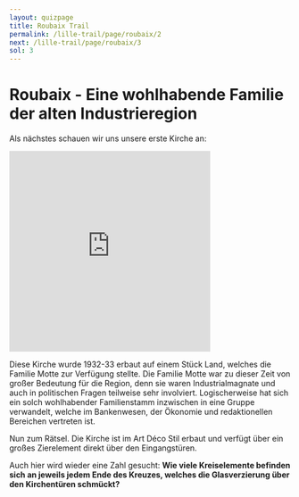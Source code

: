 ```yaml
---
layout: quizpage
title: Roubaix Trail
permalink: /lille-trail/page/roubaix/2
next: /lille-trail/page/roubaix/3
sol: 3
---
```


# Roubaix - Eine wohlhabende Familie der alten Industrieregion

Als nächstes schauen wir uns unsere erste Kirche an:

<iframe src="https://www.google.com/maps/embed?pb=!1m17!1m12!1m3!1d4926.442894015938!2d3.162835040029909!3d50.6811681809995!2m3!1f0!2f0!3f0!3m2!1i1024!2i768!4f13.1!3m2!1m1!2zNTDCsDQwJzUxLjQiTiAzwrAwOSc0Ny42IkU!5e0!3m2!1sfr!2sch!4v1725185176705!5m2!1sfr!2sch" width="360" height="360" style="border:0;" allowfullscreen="" loading="lazy" referrerpolicy="no-referrer-when-downgrade"></iframe>

Diese Kirche wurde 1932-33 erbaut auf einem Stück Land, welches die Familie Motte zur Verfügung stellte. Die Familie
Motte war zu dieser Zeit von großer Bedeutung für die Region, denn sie waren Industrialmagnate und auch in politischen
Fragen teilweise sehr involviert. Logischerweise hat sich ein solch wohlhabender Familienstamm inzwischen in eine Gruppe
verwandelt, welche im Bankenwesen, der Ökonomie und redaktionellen Bereichen vertreten ist.

Nun zum Rätsel. Die Kirche ist im Art Déco Stil erbaut und verfügt über ein großes Zierelement direkt über den
Eingangstüren.

Auch hier wird wieder eine Zahl gesucht: **Wie viele Kreiselemente befinden sich an jeweils jedem Ende des Kreuzes,
welches die Glasverzierung über den Kirchentüren schmückt?**
